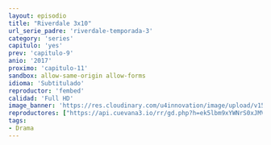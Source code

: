 ```yaml
---
layout: episodio
title: "Riverdale 3x10"
url_serie_padre: 'riverdale-temporada-3'
category: 'series'
capitulo: 'yes'
prev: 'capitulo-9'
anio: '2017'
proximo: 'capitulo-11'
sandbox: allow-same-origin allow-forms
idioma: 'Subtitulado'
reproductor: 'fembed'
calidad: 'Full HD'
image_banner: 'https://res.cloudinary.com/u4innovation/image/upload/v1565152608/maxresdefault-min_vy9nnj.jpg'
reproductores: ["https://api.cuevana3.io/rr/gd.php?h=ek5lbm9xYWNrS0xJMVp5b21KREk0dFBLbjVkaHhkRGdrOG1jbnBpUnhhS1Z6NDE2Zjd2Q3diZlVuWGgrcU15cnZOZDVqSHVxeHVpNHE1U0ZlNXV3eU5PU3FadVkyUT09"]
tags:
- Drama
---
```











